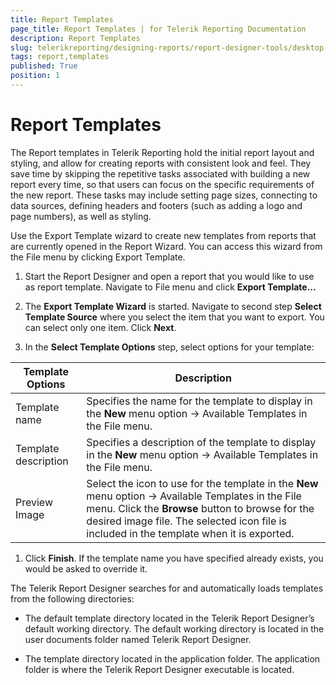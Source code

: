 ```yaml
---
title: Report Templates
page_title: Report Templates | for Telerik Reporting Documentation
description: Report Templates
slug: telerikreporting/designing-reports/report-designer-tools/desktop-designers/standalone-report-designer/report-templates
tags: report,templates
published: True
position: 1
---
```


# Report Templates



The Report templates in Telerik Reporting hold the initial report layout and styling, and allow for creating reports         with consistent look and feel. They save time by skipping the repetitive tasks associated with building a new report every         time, so that users can focus on the specific requirements of the new report. These tasks may include setting page sizes,         connecting to data sources, defining headers and footers (such as adding a logo and page numbers), as well as styling.       

Use the Export Template wizard to create new templates from reports that are currently opened in the Report Wizard.         You can access this wizard from the File menu by clicking Export Template.       

1. Start the Report Designer and open a report that you would like to use as report template. Navigate to File menu and click __Export Template...__ 

1. The __Export Template Wizard__ is started. Navigate to second step __Select Template Source__ where you select the item that you want to export. You can select only one item. Click __Next__.             

1. In the __Select Template Options__ step, select options for your template:             

| Template Options | Description |
| ------ | ------ |
|Template name|Specifies the name for the template to display in the __New__ menu option -> Available Templates in the File menu.|
|Template description|Specifies a description of the template to display in the __New__ menu option -> Available Templates in the File menu.|
|Preview Image|Select the icon to use for the template in the __New__ menu option -> Available Templates in the File menu. Click the __Browse__ button to browse for the desired image file. The selected icon file is included in the template when it is exported.|

1. Click __Finish__. If the template name you have specified already exists, you would be asked to override it.             

The Telerik Report Designer searches for and automatically loads templates from the following directories:         

* The default template directory located in the Telerik Report Designer’s default working directory.               The default working directory is located in the user documents folder named Telerik Report Designer.             

* The template directory located in the application folder. The application folder is where the Telerik Report Designer executable is located.

